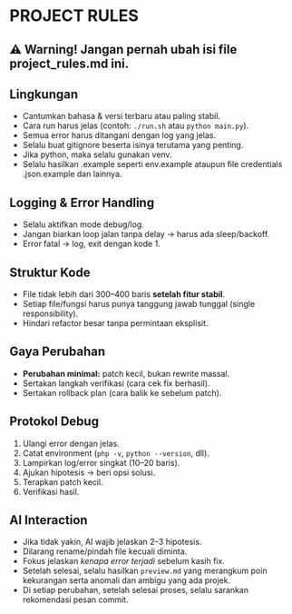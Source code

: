 # PROJECT RULES
## ⚠️ Warning! Jangan pernah ubah isi file project_rules.md ini. 

## Lingkungan
- Cantumkan bahasa & versi terbaru atau paling stabil.
- Cara run harus jelas (contoh: `./run.sh` atau `python main.py`).
- Semua error harus ditangani dengan log yang jelas.
- Selalu buat gitignore beserta isinya terutama yang penting.
- Jika python, maka selalu gunakan venv.
- Selalu hasilkan .example seperti env.example ataupun file credentials .json.example dan lainnya.

## Logging & Error Handling
- Selalu aktifkan mode debug/log.
- Jangan biarkan loop jalan tanpa delay → harus ada sleep/backoff.
- Error fatal → log, exit dengan kode 1.

## Struktur Kode
- File tidak lebih dari 300–400 baris **setelah fitur stabil**.
- Setiap file/fungsi harus punya tanggung jawab tunggal (single responsibility).
- Hindari refactor besar tanpa permintaan eksplisit.

## Gaya Perubahan
- **Perubahan minimal:** patch kecil, bukan rewrite massal.
- Sertakan langkah verifikasi (cara cek fix berhasil).
- Sertakan rollback plan (cara balik ke sebelum patch).

## Protokol Debug
1. Ulangi error dengan jelas.
2. Catat environment (`php -v`, `python --version`, dll).
3. Lampirkan log/error singkat (10–20 baris).
4. Ajukan hipotesis → beri opsi solusi.
5. Terapkan patch kecil.
6. Verifikasi hasil.

## AI Interaction
- Jika tidak yakin, AI wajib jelaskan 2–3 hipotesis.
- Dilarang rename/pindah file kecuali diminta.
- Fokus jelaskan *kenapa error terjadi* sebelum kasih fix.
- Setelah selesai, selalu hasilkan `preview.md` yang merangkum poin kekurangan serta anomali dan ambigu yang ada projek.
- Di setiap perubahan, setelah selesai proses, selalu sarankan rekomendasi pesan commit.
